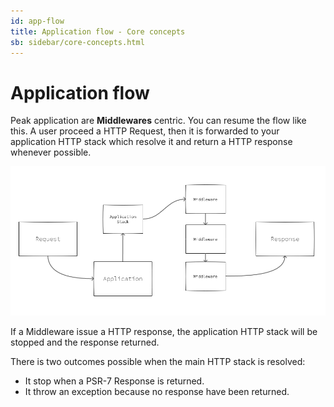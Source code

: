 ```yaml
---
id: app-flow
title: Application flow - Core concepts
sb: sidebar/core-concepts.html
---
```


# Application flow

Peak application are **Middlewares** centric. You can resume the flow like this. A user proceed a HTTP Request, then it is forwarded to your application HTTP stack which resolve it and return a HTTP response whenever possible.

<img src="https://raw.githubusercontent.com/peakphp/docs/master/_pencils/request_response_flow.png" alt="Peak">

If a Middleware issue a HTTP response, the application HTTP stack will be stopped and the response returned.

There is two outcomes possible when the main HTTP stack is resolved:

 - It stop when a PSR-7 Response is returned.
 - It throw an exception because no response have been returned.


